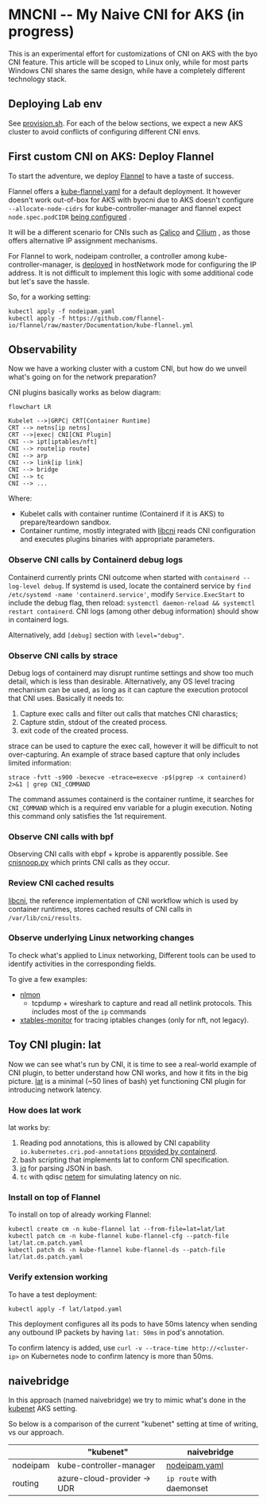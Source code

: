 # MNCNI -- My Naive CNI for AKS (in progress)

This is an experimental effort for customizations of CNI on AKS with the byo CNI
feature. This article will be scoped to Linux only, while for most parts Windows
CNI shares the same design, while have a completely different technology stack.

## Deploying Lab env

See [provision.sh](./provision.sh). For each of the below sections, we expect
a new AKS cluster to avoid conflicts of configuring different CNI envs.

## First custom CNI on AKS: Deploy Flannel

To start the adventure, we deploy
[Flannel](https://github.com/flannel-io/flannel) to have a taste of success.

Flannel offers a
[kube-flannel.yaml](https://github.com/flannel-io/flannel/blob/master/Documentation/kubernetes.md#kube-flannelyaml)
for a default deployment. It however doesn't work out-of-box for AKS with byocni
due to AKS doesn't configure `--allocate-node-cidrs` for kube-controller-manager
and flannel expect `node.spec.podCIDR` 
[being configured](https://github.com/flannel-io/flannel/blob/master/Documentation/troubleshooting.md#kubernetes-specific)
.

It will be a different scenario for CNIs such as
[Calico](https://projectcalico.docs.tigera.io/networking/get-started-ip-addresses)
and 
[Cilium](https://docs.cilium.io/en/v1.12/concepts/networking/ipam/cluster-pool/)
, as those offers alternative IP assignment mechanisms.

For Flannel to work, nodeipam controller, a controller among
kube-controller-manager, is [deployed](./nodeipam.yaml) in hostNetwork mode for
configuring the IP address. It is not difficult to implement this logic with
some additional code but let's save the hassle.

So, for a working setting:

```shell
kubectl apply -f nodeipam.yaml
kubectl apply -f https://github.com/flannel-io/flannel/raw/master/Documentation/kube-flannel.yml
```

## Observability

Now we have a working cluster with a custom CNI, but how do we unveil what's
going on for the network preparation?

CNI plugins basically works as below diagram:

```mermaid
flowchart LR

Kubelet -->|GRPC| CRT[Container Runtime]
CRT --> netns[ip netns]
CRT -->|exec| CNI[CNI Plugin]
CNI --> ipt[iptables/nft]
CNI --> route[ip route]
CNI --> arp
CNI --> link[ip link]
CNI --> bridge
CNI --> tc
CNI --> ...
```

Where:

* Kubelet calls with container runtime (Containerd if it is AKS) to
  prepare/teardown sandbox.
* Container runtime, mostly integrated with
  [libcni](https://github.com/containernetworking/cni/tree/master/libcni)
  reads CNI configuration and executes plugins binaries with appropriate
  parameters.

### Observe CNI calls by Containerd debug logs

Containerd currently prints CNI outcome when started with
`containerd --log-level debug`. If systemd is used, locate the containerd
service by `find /etc/systemd -name 'containerd.service'`, modify `Service.ExecStart`
to include the debug flag, then reload:
`systemctl daemon-reload && systemctl restart containerd`. CNI logs (among
other debug information) should show in containerd logs.

Alternatively, add `[debug]` section with `level="debug"`.

### Observe CNI calls by strace

Debug logs of containerd may disrupt runtime settings and show too much detail,
which is less than desirable. Alternatively, any OS level tracing mechanism can
be used, as long as it can capture the execution protocol that CNI uses.
Basically it needs to:

1. Capture exec calls and filter out calls that matches CNI charastics;
2. Capture stdin, stdout of the created process.
3. exit code of the created process. 

strace can be used to capture the exec call, however it will be difficult to not
over-capturing. An example of strace based capture that only includes limited
information:

```shell
strace -fvtt -s900 -bexecve -etrace=execve -p$(pgrep -x containerd) 2>&1 | grep CNI_COMMAND
```

The command assumes containerd is the container runtime, it searches for
`CNI_COMMAND` which is a required env variable for a plugin execution. Noting
this command only satisfies the 1st requirement.

### Observe CNI calls with bpf

Observing CNI calls with ebpf + kprobe is apparently possible. See
[cnisnoop.py](../tracing/cnisnoop.py) which prints CNI calls as they occur.

### Review CNI cached results

[libcni](https://github.com/containernetworking/cni/tree/main/libcni),
the reference implementation of CNI workflow which is used by container
runtimes, stores cached results of CNI calls in `/var/lib/cni/results`.

### Observe underlying Linux networking changes

To check what's applied to Linux networking, Different tools can be used to
identify activities in the corresponding fields.

To give a few examples:

* [nlmon](https://developers.redhat.com/blog/2018/10/22/introduction-to-linux-interfaces-for-virtual-networking#nlmon)
  + tcpdump + wireshark to capture and read all netlink protocols. This includes
  most of the `ip` commands
* [xtables-monitor](https://man7.org/linux/man-pages/man8/xtables-monitor.8.html)
  for tracing iptables changes (only for nft, not legacy).

## Toy CNI plugin: lat

Now we can see what's run by CNI, it is time to see a real-world example of CNI
plugin, to better understand how CNI works, and how it fits in the big picture.
[lat](./lat) is a minimal (~50 lines of bash) yet functioning CNI plugin for
introducing network latency.

### How does lat work

lat works by:

1. Reading pod annotations, this is allowed by CNI capability
   `io.kubernetes.cri.pod-annotations`
   [provided by containerd](https://github.com/containerd/containerd/pull/5026).
2. bash scripting that implements lat to conform CNI specification.
3. [jq](https://github.com/stedolan/jq) for parsing JSON in bash.
4. `tc` with qdisc
   [netem](https://man7.org/linux/man-pages/man8/tc-netem.8.html) for simulating
   latency on nic.

### Install on top of Flannel

To install on top of already working Flannel:

```shell
kubectl create cm -n kube-flannel lat --from-file=lat=lat/lat
kubectl patch cm -n kube-flannel kube-flannel-cfg --patch-file lat/lat.cm.patch.yaml
kubectl patch ds -n kube-flannel kube-flannel-ds --patch-file lat/lat.ds.patch.yaml
```

### Verify extension working

To have a test deployment:

```shell
kubectl apply -f lat/latpod.yaml
```

This deployment configures all its pods to have 50ms latency when sending
any outbound IP packets by having `lat: 50ms` in pod's annotation.

To confirm latency is added, use `curl -v --trace-time http://<cluster-ip>` on
Kubernetes node to confirm latency is more than 50ms.

## naivebridge

In this approach (named naivebridge) we try to mimic what's done in the
[kubenet](https://learn.microsoft.com/en-us/azure/aks/configure-kubenet) AKS
setting.

So below is a comparison of the current "kubenet" setting at time of writing,
vs our approach.

|               | "kubenet"               | naivebridge |
| ------------- | ---------                  | ------------- |
| nodeipam      | kube-controller-manager    | [nodeipam.yaml](./nodeipam.yaml) |
| routing       | azure-cloud-provider -> UDR | `ip route` with daemonset |
